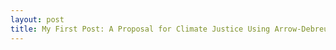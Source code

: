 ```yaml
---
layout: post
title: My First Post: A Proposal for Climate Justice Using Arrow-Debreu Securities
---
```


